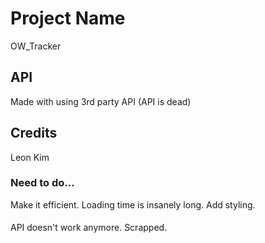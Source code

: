 # Project Name
OW_Tracker

## API
Made with using 3rd party API (API is dead)

## Credits
Leon Kim

### Need to do...
Make it efficient. Loading time is insanely long.
Add styling.

####
API doesn't work anymore. Scrapped.
